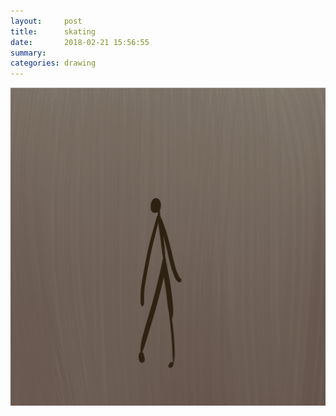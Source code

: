 ```yaml
---
layout:     post
title:      skating
date:       2018-02-21 15:56:55
summary:    
categories: drawing
---
```

![skating](/images/diary/skating.png ".")
